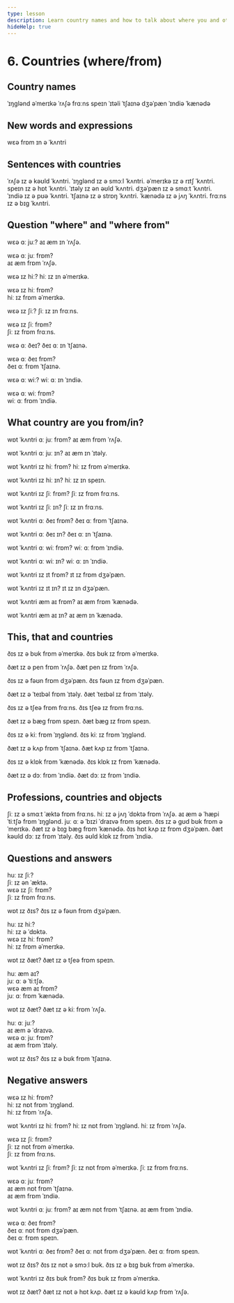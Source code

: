 ```yaml
---
type: lesson
description: Learn country names and how to talk about where you and others are from using 'where', 'from', and 'in' with proper sentence structure
hideHelp: true
---
```


# 6. Countries (where/from)

## Country names

ˈɪŋɡlənd
əˈmerɪkə
ˈrʌʃə
frɑːns
speɪn
ˈɪtəli
ˈtʃaɪnə
dʒəˈpæn
ˈɪndiə
ˈkænədə

## New words and expressions

wɛə
frɒm
ɪn
ə ˈkʌntri

## Sentences with countries

ˈrʌʃə ɪz ə kəʊld ˈkʌntri.
ˈɪŋɡlənd ɪz ə smɔːl ˈkʌntri.
əˈmerɪkə ɪz ə rɪtʃ ˈkʌntri.
speɪn ɪz ə hɒt ˈkʌntri.
ˈɪtəly ɪz ən əʊld ˈkʌntri.
dʒəˈpæn ɪz ə smɑːt ˈkʌntri.
ˈɪndiə ɪz ə pʊə ˈkʌntri.
ˈtʃaɪnə ɪz ə strɒŋ ˈkʌntri.
ˈkænədə ɪz ə jʌŋ ˈkʌntri.
frɑːns ɪz ə bɪɡ ˈkʌntri.

## Question "where" and "where from"

wɛə ɑː juː?
aɪ æm ɪn ˈrʌʃə.

wɛə ɑː juː frɒm?  
aɪ æm frɒm ˈrʌʃə.

wɛə ɪz hiː?
hiː ɪz ɪn əˈmerɪkə.

wɛə ɪz hiː frɒm?  
hiː ɪz frɒm əˈmerɪkə.

wɛə ɪz ʃiː?
ʃiː ɪz ɪn frɑːns.

wɛə ɪz ʃiː frɒm?  
ʃiː ɪz frɒm frɑːns.

wɛə ɑː ðeɪ?
ðeɪ ɑː ɪn ˈtʃaɪnə.

wɛə ɑː ðeɪ frɒm?  
ðeɪ ɑː frɒm ˈtʃaɪnə.

wɛə ɑː wiː?
wiː ɑː ɪn ˈɪndiə.

wɛə ɑː wiː frɒm?  
wiː ɑː frɒm ˈɪndiə.

## What country are you from/in?

wɒt ˈkʌntri ɑː juː frɒm?
aɪ æm frɒm ˈrʌʃə.

wɒt ˈkʌntri ɑː juː ɪn?
aɪ æm ɪn ˈɪtəly.

wɒt ˈkʌntri ɪz hiː frɒm?
hiː ɪz frɒm əˈmerɪkə.

wɒt ˈkʌntri ɪz hiː ɪn?
hiː ɪz ɪn speɪn.

wɒt ˈkʌntri ɪz ʃiː frɒm?
ʃiː ɪz frɒm frɑːns.

wɒt ˈkʌntri ɪz ʃiː ɪn?
ʃiː ɪz ɪn frɑːns.

wɒt ˈkʌntri ɑː ðeɪ frɒm?
ðeɪ ɑː frɒm ˈtʃaɪnə.

wɒt ˈkʌntri ɑː ðeɪ ɪn?
ðeɪ ɑː ɪn ˈtʃaɪnə.

wɒt ˈkʌntri ɑː wiː frɒm?
wiː ɑː frɒm ˈɪndiə.

wɒt ˈkʌntri ɑː wiː ɪn?
wiː ɑː ɪn ˈɪndiə.

wɒt ˈkʌntri ɪz ɪt frɒm?
ɪt ɪz frɒm dʒəˈpæn.

wɒt ˈkʌntri ɪz ɪt ɪn?
ɪt ɪz ɪn dʒəˈpæn.

wɒt ˈkʌntri æm aɪ frɒm?
aɪ æm frɒm ˈkænədə.

wɒt ˈkʌntri æm aɪ ɪn?
aɪ æm ɪn ˈkænədə.

## This, that and countries

ðɪs ɪz ə bʊk frɒm əˈmerɪkə.
ðɪs bʊk ɪz frɒm əˈmerɪkə.

ðæt ɪz ə pen frɒm ˈrʌʃə.
ðæt pen ɪz frɒm ˈrʌʃə.

ðɪs ɪz ə fəʊn frɒm dʒəˈpæn.
ðɪs fəʊn ɪz frɒm dʒəˈpæn.

ðæt ɪz ə ˈteɪbəl frɒm ˈɪtəly.
ðæt ˈteɪbəl ɪz frɒm ˈɪtəly.

ðɪs ɪz ə tʃeə frɒm frɑːns.
ðɪs tʃeə ɪz frɒm frɑːns.

ðæt ɪz ə bæɡ frɒm speɪn.
ðæt bæɡ ɪz frɒm speɪn.

ðɪs ɪz ə kiː frɒm ˈɪŋɡlənd.
ðɪs kiː ɪz frɒm ˈɪŋɡlənd.

ðæt ɪz ə kʌp frɒm ˈtʃaɪnə.
ðæt kʌp ɪz frɒm ˈtʃaɪnə.

ðɪs ɪz ə klɒk frɒm ˈkænədə.
ðɪs klɒk ɪz frɒm ˈkænədə.

ðæt ɪz ə dɔː frɒm ˈɪndiə.
ðæt dɔː ɪz frɒm ˈɪndiə.

## Professions, countries and objects

ʃiː ɪz ə smɑːt ˈæktə frɒm frɑːns.
hiː ɪz ə jʌŋ ˈdɒktə frɒm ˈrʌʃə.
aɪ æm ə ˈhæpi ˈtiːtʃə frɒm ˈɪŋɡlənd.
juː ɑː ə ˈbɪzi ˈdraɪvə frɒm speɪn.
ðɪs ɪz ə ɡʊd bʊk frɒm əˈmerɪkə.
ðæt ɪz ə bɪɡ bæɡ frɒm ˈkænədə.
ðɪs hɒt kʌp ɪz frɒm dʒəˈpæn.
ðæt kəʊld dɔː ɪz frɒm ˈɪtəly.
ðɪs əʊld klɒk ɪz frɒm ˈɪndiə.

## Questions and answers

huː ɪz ʃiː?  
ʃiː ɪz ən ˈæktə.  
wɛə ɪz ʃiː frɒm?  
ʃiː ɪz frɒm frɑːns.

wɒt ɪz ðɪs?
ðɪs ɪz ə fəʊn frɒm dʒəˈpæn.

huː ɪz hiː?  
hiː ɪz ə ˈdɒktə.  
wɛə ɪz hiː frɒm?  
hiː ɪz frɒm əˈmerɪkə.

wɒt ɪz ðæt?
ðæt ɪz ə tʃeə frɒm speɪn.

huː æm aɪ?  
juː ɑː ə ˈtiːtʃə.  
wɛə æm aɪ frɒm?  
juː ɑː frɒm ˈkænədə.

wɒt ɪz ðæt?
ðæt ɪz ə kiː frɒm ˈrʌʃə.

huː ɑː juː?  
aɪ æm ə ˈdraɪvə.  
wɛə ɑː juː frɒm?  
aɪ æm frɒm ˈɪtəly.

wɒt ɪz ðɪs?
ðɪs ɪz ə bʊk frɒm ˈtʃaɪnə.

## Negative answers

wɛə ɪz hiː frɒm?  
hiː ɪz nɒt frɒm ˈɪŋɡlənd.  
hiː ɪz frɒm ˈrʌʃə.

wɒt ˈkʌntri ɪz hiː frɒm?
hiː ɪz nɒt frɒm ˈɪŋɡlənd.
hiː ɪz frɒm ˈrʌʃə.

wɛə ɪz ʃiː frɒm?  
ʃiː ɪz nɒt frɒm əˈmerɪkə.  
ʃiː ɪz frɒm frɑːns.

wɒt ˈkʌntri ɪz ʃiː frɒm?
ʃiː ɪz nɒt frɒm əˈmerɪkə.
ʃiː ɪz frɒm frɑːns.

wɛə ɑː juː frɒm?  
aɪ æm nɒt frɒm ˈtʃaɪnə.  
aɪ æm frɒm ˈɪndiə.

wɒt ˈkʌntri ɑː juː frɒm?
aɪ æm nɒt frɒm ˈtʃaɪnə.
aɪ æm frɒm ˈɪndiə.

wɛə ɑː ðeɪ frɒm?  
ðeɪ ɑː nɒt frɒm dʒəˈpæn.  
ðeɪ ɑː frɒm speɪn.

wɒt ˈkʌntri ɑː ðeɪ frɒm?
ðeɪ ɑː nɒt frɒm dʒəˈpæn.
ðeɪ ɑː frɒm speɪn.

wɒt ɪz ðɪs?
ðɪs ɪz nɒt ə smɔːl bʊk.
ðɪs ɪz ə bɪɡ bʊk frɒm əˈmerɪkə.

wɒt ˈkʌntri ɪz ðɪs bʊk frɒm?
ðɪs bʊk ɪz frɒm əˈmerɪkə.

wɒt ɪz ðæt?
ðæt ɪz nɒt ə hɒt kʌp.
ðæt ɪz ə kəʊld kʌp frɒm ˈrʌʃə.
